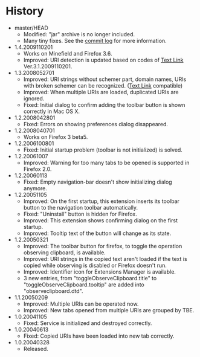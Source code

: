# History

 - master/HEAD
   * Modified: "jar" archive is no longer included.
   * Many tiny fixes. See the [commit log](https://github.com/piroor/observeclipboard/commits/master) for more information.
 - 1.4.2009110201
   * Works on Minefield and Firefox 3.6.
   * Improved: URI detection is updated based on codes of [Text Link](http://piro.sakura.ne.jp/xul/textlink/index.html.en) Ver.3.1.2009110201.
 - 1.3.2008052701
   * Improved: URI strings without schemer part, domain names, URIs with broken schemer can be recognized. ([Text Link](http://piro.sakura.ne.jp/xul/textlink/index.html.en) compatible)
   * Improved: When multiple URIs are loaded, duplicated URIs are ignored.
   * Fixed: Initial dialog to confirm adding the toolbar button is shown correctly in Mac OS X.
 - 1.2.2008042801
   * Fixed: Errors on showing preferences dialog disappeared.
 - 1.2.2008040701
   * Works on Firefox 3 beta5.
 - 1.2.2006100801
   * Fixed: Initial startup problem (toolbar is not initialized) is solved.
 - 1.2.20061007
   * Improved: Warning for too many tabs to be opened is supported in Firefox 2.0.
 - 1.2.20060113
   * Fixed: Empty navigation-bar doesn't show initializing dialog anymore.
 - 1.2.20051105
   * Improved: On the first startup, this extension inserts its toolbar button to the navigation toolbar automatically.
   * Fixed: "Uninstall" button is hidden for Firefox.
   * Improved: This extension shows confirming dialog on the first startup.
   * Improved: Tooltip text of the button wlll change as its state.
 - 1.2.20050321
   * Improved: The toolbar button for firefox, to toggle the operation observing clipboard, is available.
   * Improved: URI strings in the copied text aren't loaded if the text is copied while observing is disabled or Firefox doesn't run.
   * Improved: Identifier icon for Extensions Manager is available.
   * 3 new entries, from "toggleObserveClipboard.title" to "toggleObserveClipboard.tooltip" are added into "observeclipboard.dtd".
 - 1.1.20050209
   * Improved: Multiple URIs can be operated now.
   * Improved: New tabs opened from multiple URIs are grouped by TBE.
 - 1.0.20041105
   * Fixed: Service is initialized and destroyed correctly.
 - 1.0.20040613
   * Fixed: Copied URIs have been loaded into new tab correctly.
 - 1.0.20040328
   * Released.
